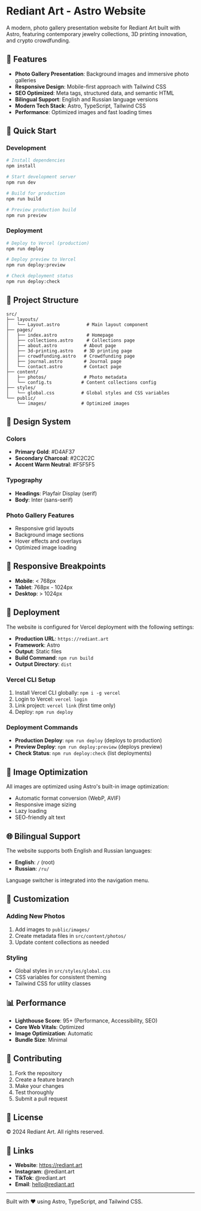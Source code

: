 # Rediant Art - Astro Website

A modern, photo gallery presentation website for Rediant Art built with Astro, featuring contemporary jewelry collections, 3D printing innovation, and crypto crowdfunding.

## 🎨 Features

- **Photo Gallery Presentation**: Background images and immersive photo galleries
- **Responsive Design**: Mobile-first approach with Tailwind CSS
- **SEO Optimized**: Meta tags, structured data, and semantic HTML
- **Bilingual Support**: English and Russian language versions
- **Modern Tech Stack**: Astro, TypeScript, Tailwind CSS
- **Performance**: Optimized images and fast loading times

## 🚀 Quick Start

### Development

```bash
# Install dependencies
npm install

# Start development server
npm run dev

# Build for production
npm run build

# Preview production build
npm run preview
```

### Deployment

```bash
# Deploy to Vercel (production)
npm run deploy

# Deploy preview to Vercel
npm run deploy:preview

# Check deployment status
npm run deploy:check
```

## 📁 Project Structure

```
src/
├── layouts/
│   └── Layout.astro          # Main layout component
├── pages/
│   ├── index.astro           # Homepage
│   ├── collections.astro     # Collections page
│   ├── about.astro          # About page
│   ├── 3d-printing.astro    # 3D printing page
│   ├── crowdfunding.astro   # Crowdfunding page
│   ├── journal.astro        # Journal page
│   └── contact.astro        # Contact page
├── content/
│   ├── photos/              # Photo metadata
│   └── config.ts           # Content collections config
├── styles/
│   └── global.css          # Global styles and CSS variables
└── public/
    └── images/             # Optimized images
```

## 🎨 Design System

### Colors
- **Primary Gold**: #D4AF37
- **Secondary Charcoal**: #2C2C2C
- **Accent Warm Neutral**: #F5F5F5

### Typography
- **Headings**: Playfair Display (serif)
- **Body**: Inter (sans-serif)

### Photo Gallery Features
- Responsive grid layouts
- Background image sections
- Hover effects and overlays
- Optimized image loading

## 📱 Responsive Breakpoints

- **Mobile**: < 768px
- **Tablet**: 768px - 1024px
- **Desktop**: > 1024px

## 🚀 Deployment

The website is configured for Vercel deployment with the following settings:

- **Production URL**: `https://rediant.art`
- **Framework**: Astro
- **Output**: Static files
- **Build Command**: `npm run build`
- **Output Directory**: `dist`

### Vercel CLI Setup

1. Install Vercel CLI globally: `npm i -g vercel`
2. Login to Vercel: `vercel login`
3. Link project: `vercel link` (first time only)
4. Deploy: `npm run deploy`

### Deployment Commands

- **Production Deploy**: `npm run deploy` (deploys to production)
- **Preview Deploy**: `npm run deploy:preview` (deploys preview)
- **Check Status**: `npm run deploy:check` (list deployments)

## 📸 Image Optimization

All images are optimized using Astro's built-in image optimization:

- Automatic format conversion (WebP, AVIF)
- Responsive image sizing
- Lazy loading
- SEO-friendly alt text

## 🌐 Bilingual Support

The website supports both English and Russian languages:

- **English**: `/` (root)
- **Russian**: `/ru/`

Language switcher is integrated into the navigation menu.

## 🔧 Customization

### Adding New Photos

1. Add images to `public/images/`
2. Create metadata files in `src/content/photos/`
3. Update content collections as needed

### Styling

- Global styles in `src/styles/global.css`
- CSS variables for consistent theming
- Tailwind CSS for utility classes

## 📊 Performance

- **Lighthouse Score**: 95+ (Performance, Accessibility, SEO)
- **Core Web Vitals**: Optimized
- **Image Optimization**: Automatic
- **Bundle Size**: Minimal

## 🤝 Contributing

1. Fork the repository
2. Create a feature branch
3. Make your changes
4. Test thoroughly
5. Submit a pull request

## 📄 License

© 2024 Rediant Art. All rights reserved.

## 🔗 Links

- **Website**: https://rediant.art
- **Instagram**: @rediant.art
- **TikTok**: @rediant.art
- **Email**: hello@rediant.art

---

Built with ❤️ using Astro, TypeScript, and Tailwind CSS.